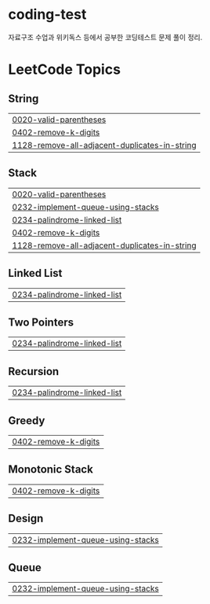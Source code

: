 # coding-test
자료구조 수업과 위키독스 등에서 공부한 코딩테스트 문제 풀이 정리. 

<!---LeetCode Topics Start-->
# LeetCode Topics
## String
|  |
| ------- |
| [0020-valid-parentheses](https://github.com/Cheddar4135/coding-test/tree/master/0020-valid-parentheses) |
| [0402-remove-k-digits](https://github.com/Cheddar4135/coding-test/tree/master/0402-remove-k-digits) |
| [1128-remove-all-adjacent-duplicates-in-string](https://github.com/Cheddar4135/coding-test/tree/master/1128-remove-all-adjacent-duplicates-in-string) |
## Stack
|  |
| ------- |
| [0020-valid-parentheses](https://github.com/Cheddar4135/coding-test/tree/master/0020-valid-parentheses) |
| [0232-implement-queue-using-stacks](https://github.com/Cheddar4135/coding-test/tree/master/0232-implement-queue-using-stacks) |
| [0234-palindrome-linked-list](https://github.com/Cheddar4135/coding-test/tree/master/0234-palindrome-linked-list) |
| [0402-remove-k-digits](https://github.com/Cheddar4135/coding-test/tree/master/0402-remove-k-digits) |
| [1128-remove-all-adjacent-duplicates-in-string](https://github.com/Cheddar4135/coding-test/tree/master/1128-remove-all-adjacent-duplicates-in-string) |
## Linked List
|  |
| ------- |
| [0234-palindrome-linked-list](https://github.com/Cheddar4135/coding-test/tree/master/0234-palindrome-linked-list) |
## Two Pointers
|  |
| ------- |
| [0234-palindrome-linked-list](https://github.com/Cheddar4135/coding-test/tree/master/0234-palindrome-linked-list) |
## Recursion
|  |
| ------- |
| [0234-palindrome-linked-list](https://github.com/Cheddar4135/coding-test/tree/master/0234-palindrome-linked-list) |
## Greedy
|  |
| ------- |
| [0402-remove-k-digits](https://github.com/Cheddar4135/coding-test/tree/master/0402-remove-k-digits) |
## Monotonic Stack
|  |
| ------- |
| [0402-remove-k-digits](https://github.com/Cheddar4135/coding-test/tree/master/0402-remove-k-digits) |
## Design
|  |
| ------- |
| [0232-implement-queue-using-stacks](https://github.com/Cheddar4135/coding-test/tree/master/0232-implement-queue-using-stacks) |
## Queue
|  |
| ------- |
| [0232-implement-queue-using-stacks](https://github.com/Cheddar4135/coding-test/tree/master/0232-implement-queue-using-stacks) |
<!---LeetCode Topics End-->